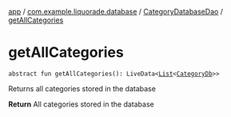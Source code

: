 [app](../../index.md) / [com.example.liquorade.database](../index.md) / [CategoryDatabaseDao](index.md) / [getAllCategories](./get-all-categories.md)

# getAllCategories

`abstract fun getAllCategories(): LiveData<`[`List`](https://kotlinlang.org/api/latest/jvm/stdlib/kotlin.collections/-list/index.html)`<`[`CategoryDb`](../-category-db/index.md)`>>`

Returns all categories stored in the database

**Return**
All categories stored in the database

